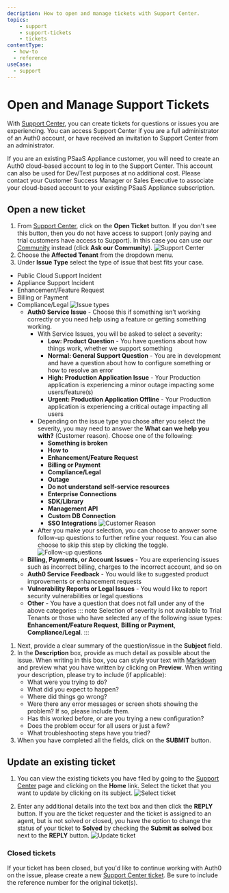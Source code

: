 ```yaml
---
decription: How to open and manage tickets with Support Center.
topics:
    - support
    - support-tickets
    - tickets
contentType:
  - how-to
  - reference
useCase:
  - support
---
```


# Open and Manage Support Tickets

With [Support Center](${env.DOMAIN_URL_SUPPORT}), you can create tickets for questions or issues you are experiencing. You can access Support Center if you are a full administrator of an Auth0 account, or have received an invitation to Support Center from an administrator. 

If you are an existing PSaaS Appliance customer, you will need to create an Auth0 cloud-based account to log in to the Support Center. This account can also be used for Dev/Test purposes at no additional cost. Please contact your Customer Success Manager or Sales Executive to associate your cloud-based account to your existing PSaaS Appliance subscription.

## Open a new ticket

1. From [Support Center](${env.DOMAIN_URL_SUPPORT}), click on the **Open Ticket** button. If you don't see this button, then you do not have access to support (only paying and trial customers have access to Support). In this case you can use our [Community](https://community.auth0.com/) instead (click **Ask our Community**).
![Support Center](/media/articles/support/open-ticket.png)
1. Choose the **Affected Tenant** from the dropdown menu.
1. Under **Issue Type** select the type of issue that best fits your case.
* Public Cloud Support Incident
* Appliance Support Incident 
* Enhancement/Feature Request
* Billing or Payment 
* Compliance/Legal
![Issue types](/media/articles/support/issue-types.png)
    * **Auth0 Service Issue** - Choose this if something isn’t working correctly or you need help using a feature or getting something working.
        * With Service Issues, you will be asked to select a severity:
            *  **Low: Product Question** - You have questions about how things work, whether we support something
            * **Normal: General Support Question** - You are in development and have a question about how to configure something or how to resolve an error
            * **High: Production Application Issue** - Your Production application is experiencing a minor outage impacting some users/feature(s)
            * **Urgent: Production Application Offline** - Your Production application is experiencing a critical outage impacting all users
        *  Depending on the issue type you chose after you select the severity, you may need to answer the **What can we help you with?** (Customer reason). Choose one of the following:
            * **Something is broken**
            * **How to** 
            * **Enhancement/Feature Request**
            * **Billing or Payment**
            * **Compliance/Legal**
            * **Outage**
            * **Do not understand self-service resources**
            * **Enterprise Connections**
            * **SDK/Library**
            * **Management API**
            * **Custom DB Connection**
            * **SSO Integrations**
![Customer Reason](/media/articles/support/customer-reason.png)
        * After you make your selection, you can choose to answer some follow-up questions to further refine your request. You can also choose to skip this step by clicking the toggle. 
![Follow-up questions](/media/articles/support/follow-up.png)
    * **Billing, Payments, or Account Issues** - You are experiencing issues such as incorrect billing, charges to the incorrect account, and so on
    * **Auth0 Service Feedback** - You would like to suggested product improvements or enhancement requests
    * **Vulnerability Reports or Legal Issues** - You would like to report security vulnerabilities or legal questions
    * **Other** - You have a question that does not fall under any of the above categories
::: note
Selection of severity is not available to Trial Tenants or those who have selected any of the following issue types: **Enhancement/Feature Request**, **Billing or Payment**, **Compliance/Legal**.
:::
1. Next, provide a clear summary of the question/issue in the **Subject** field.
1. In the **Description** box, provide as much detail as possible about the issue. When writing in this box, you can style your text with [Markdown](https://guides.github.com/features/mastering-markdown) and preview what you have written by clicking on **Preview**.
    When writing your description, please try to include (if applicable):
    * What were you trying to do?
    * What did you expect to happen?
    * Where did things go wrong?
    * Were there any error messages or screen shots showing the problem? If so, please include them.
    * Has this worked before, or are you trying a new configuration?
    * Does the problem occur for all users or just a few?
    * What troubleshooting steps have you tried?
1. When you have completed all the fields, click on the **SUBMIT** button.

## Update an existing ticket

1. You can view the existing tickets you have filed by going to the [Support Center](${env.DOMAIN_URL_SUPPORT}) page and clicking on the **Home** link. Select the ticket that you want to update by clicking on its subject.
![Select ticket](/media/articles/support/select-ticket.png)

1. Enter any additional details into the text box and then click the **REPLY** button. If you are the ticket requester and the ticket is assigned to an agent, but is not solved or closed, you have the option to change the status of your ticket to **Solved** by checking the **Submit as solved** box next to the **REPLY** button.
![Update ticket](/media/articles/support/update-ticket.png)

### Closed tickets

If your ticket has been closed, but you'd like to continue working with Auth0 on the issue, please create a new [Support Center ticket](${env.DOMAIN_URL_SUPPORT}). Be sure to include the reference number for the original ticket(s).
